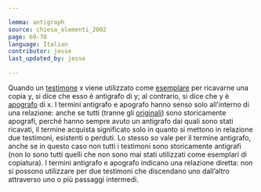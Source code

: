 ```yaml
---

lemma: antigraph
source: chiesa_elementi_2002
page: 69-70
language: Italian
contributor: jesse
last_updated_by: jesse

---
```

Quando un [testimone](witness.html) x viene utilizzato come [esemplare](exemplar.html) per ricavarne una copia y, si dice che esso è antigrafo di y; al contrario, si dice che y è [apografo](apograph.html) di x. I termini antigrafo e apografo hanno senso solo all’interno di una relazione: anche se tutti (tranne gli [originali](original.html)) sono storicamente apografi, perché hanno sempre avuto un antigrafo dai quali sono stati ricavati, il termine acquista significato solo in quanto si mettono in relazione due testimoni, esistenti o perduti. Lo stesso so vale per il termine antigrafo, anche se in questo caso non tutti i testimoni sono storicamente antigrafi (non lo sono tutti quelli che non sono mai stati utilizzati come esemplari di copiatura). I termini antigrafo e apografo indicano una relazione diretta: non si possono utilizzare per due testimoni che discendano uno dall’altro attraverso uno o più passaggi intermedi.
